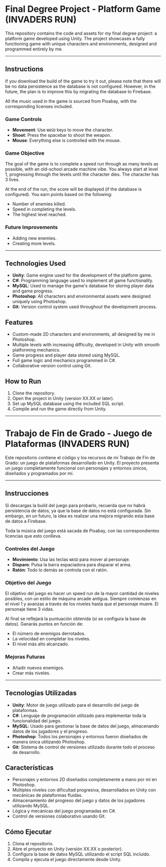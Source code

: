 # Final Degree Project - Platform Game (INVADERS RUN)

This repository contains the code and assets for my final degree project: a platform game developed using Unity. The project showcases a fully functioning game with unique characters and environments, designed and programmed entirely by me.

---

## Instructions

If you download the build of the game to try it out, please note that there will be no data persistence as the database is not configured. However, in the future, the plan is to improve this by migrating the database to Firebase.

All the music used in the game is sourced from Pixabay, with the corresponding licenses included.

### Game Controls

- **Movement**: Use `WASD` keys to move the character.
- **Shoot**: Press the spacebar to shoot the weapon.
- **Mouse**: Everything else is controlled with the mouse.

### Game Objective

The goal of the game is to complete a speed run through as many levels as possible, with an old-school arcade machine vibe. You always start at level 1, progressing through the levels until the character dies. The character has 3 lives.

At the end of the run, the score will be displayed (if the database is configured). You earn points based on the following:

- Number of enemies killed.
- Speed in completing the levels.
- The highest level reached.

### Future Improvements

- Adding new enemies.
- Creating more levels.

---

## Technologies Used

- **Unity**: Game engine used for the development of the platform game.
- **C#**: Programming language used to implement all game functionality.
- **MySQL**: Used to manage the game's database for storing player data and game progress.
- **Photoshop**: All characters and environmental assets were designed uniquely using Photoshop.
- **Git**: Version control system used throughout the development process.

## Features

- Custom-made 2D characters and environments, all designed by me in Photoshop.
- Multiple levels with increasing difficulty, developed in Unity with smooth platforming mechanics.
- Game progress and player data stored using MySQL.
- Full game logic and mechanics programmed in C#.
- Collaborative version control using Git.

## How to Run

1. Clone the repository.
2. Open the project in Unity (version XX.XX or later).
3. Set up MySQL database using the included SQL script.
4. Compile and run the game directly from Unity.

---

# Trabajo de Fin de Grado - Juego de Plataformas (INVADERS RUN)

Este repositorio contiene el código y los recursos de mi Trabajo de Fin de Grado: un juego de plataformas desarrollado en Unity. El proyecto presenta un juego completamente funcional con personajes y entornos únicos, diseñados y programados por mí.

---

## Instrucciones

Si descargas la build del juego para probarlo, recuerda que no habrá persistencia de datos, ya que la base de datos no está configurada. Sin embargo, en un futuro, la idea es realizar una mejora migrando esta base de datos a Firebase.

Toda la música del juego está sacada de Pixabay, con las correspondientes licencias que esto conlleva.

### Controles del Juego

- **Movimiento**: Usa las teclas `WASD` para mover al personaje.
- **Disparo**: Pulsa la barra espaciadora para disparar el arma.
- **Ratón**: Todo lo demás se controla con el ratón.

### Objetivo del Juego

El objetivo del juego es hacer un speed run de la mayor cantidad de niveles posibles, con un estilo de máquina arcade antigua. Siempre comienzas en el nivel 1 y avanzas a través de los niveles hasta que el personaje muere. El personaje tiene 3 vidas.

Al final se reflejará la puntuación obtenida (si se configura la base de datos). Ganarás puntos en función de:

- El número de enemigos derrotados.
- La velocidad en completar los niveles.
- El nivel más alto alcanzado.

### Mejoras Futuras

- Añadir nuevos enemigos.
- Crear más niveles.

---

## Tecnologías Utilizadas

- **Unity**: Motor de juego utilizado para el desarrollo del juego de plataformas.
- **C#**: Lenguaje de programación utilizado para implementar toda la funcionalidad del juego.
- **MySQL**: Usado para gestionar la base de datos del juego, almacenando datos de los jugadores y el progreso.
- **Photoshop**: Todos los personajes y entornos fueron diseñados de manera única utilizando Photoshop.
- **Git**: Sistema de control de versiones utilizado durante todo el proceso de desarrollo.

## Características

- Personajes y entornos 2D diseñados completamente a mano por mí en Photoshop.
- Múltiples niveles con dificultad progresiva, desarrollados en Unity con mecánicas de plataformas fluidas.
- Almacenamiento del progreso del juego y datos de los jugadores utilizando MySQL.
- Lógica y mecánicas del juego programadas en C#.
- Control de versiones colaborativo usando Git.

## Cómo Ejecutar

1. Clona el repositorio.
2. Abre el proyecto en Unity (versión XX.XX o posterior).
3. Configura la base de datos MySQL utilizando el script SQL incluido.
4. Compila y ejecuta el juego directamente desde Unity.
